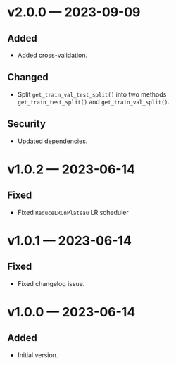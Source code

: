 
<a id='changelog-v2.0.0'></a>
# v2.0.0 — 2023-09-09

## Added

- Added cross-validation.

## Changed

- Split `get_train_val_test_split()` into two methods `get_train_test_split()` and `get_train_val_split()`.

## Security

- Updated dependencies.

<a id='changelog-v1.0.2'></a>
# v1.0.2 — 2023-06-14

## Fixed

- Fixed `ReduceLROnPlateau` LR scheduler

<a id='changelog-v1.0.1'></a>
# v1.0.1 — 2023-06-14

## Fixed

- Fixed changelog issue.

<a id='changelog-v1.0.0'></a>
# v1.0.0 — 2023-06-14

## Added

- Initial version.
